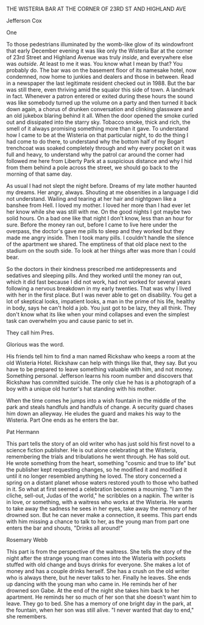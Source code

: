 THE WISTERIA BAR AT THE CORNER OF 23RD ST AND HIGHLAND AVE


Jefferson Cox

One

To those pedestrians illuminated by the womb-like glow of its windowfront that early December evening it was like only the Wisteria Bar at the corner of 23rd Street and Highland Avenue was truly *inside*, and everywhere else was *outside*. At least to me it was. You know what I mean by that? You probably do. The bar was on the basement floor of its namesake hotel, now condemned, now home to junkies and dealers and those in between. Read in a newspaper the last legitimate resident checked out in 1988. But the bar was still there, even thriving amid the squalor this side of town. A landmark in fact. Whenever a patron entered or exited during these hours the sound was like somebody turned up the volume on a party and then turned it back down again, a chorus of drunken conversation and clinking glassware and an old jukebox blaring behind it all. When the door opened the smoke curled out and dissipated into the starry sky. Tobacco smoke, thick and rich, the smell of it always promising something more than it gave. To understand how I came to be at the Wisteria on that particular night, to do the thing I had come to do there, to understand why the bottom half of my Bogart trenchcoat was soaked completely through and why every pocket on it was full and heavy, to understand why the patrol car around the corner had followed me here from Liberty Park at a suspicious distance and why I hid from them behind a pole across the street, we should go back to the morning of that same day.

As usual I had not slept the night before. Dreams of my late mother haunted my dreams. Her angry, always. Shouting at me obsenities in a language I did not understand. Wailing and tearing at her hair and nightgown like a banshee from Hell. I loved my mother. I loved her more than I had ever let her know while she was still with me. On the good nights I got maybe two solid hours. On a bad one like that night I don't know, less than an hour for sure. Before the money ran out, before I came to live here under the overpass, the doctor's gave me pills to sleep and they worked but they made me angry inside. Then I took many pills. I couldn't handle the silence of the apartment we shared. The emptiness of that old place next to the stadium on the south side. To look at her things after was more than I could bear. 

So the doctors in their kindness prescribed me antidepressents and sedatives and sleeping pills. And they worked until the money ran out, which it did fast because I did not work, had not worked for several years following a nervous breakdown in my early twenties. That was why I lived with her in the first place. But I was never able to get on disability. You get a lot of skeptical looks, impatient looks, a man in the prime of his life, healthy in body, says he can't hold a job. You just got to be lazy, they all think. They don't know what its like when your mind collapses and even the simplest task can overwhelm you and cause panic to set in.


They call him Pres.

Glorious was the word.


His friends tell him to find a man named Rickshaw who keeps a room at the old Wisteria Hotel. Rickshaw can help with things like that, they say. But you have to be prepared to leave something valuable with him, and not money. Something personal. Jefferson learns his room number and discovers that Rickshaw has committed suicide. The only clue he has is a photograph of a boy with a unique old hunter's hat standing with his mother.

When the time comes he jumps into a wish fountain in the middle of the park and steals handfuls and handfuls of change. A security guard chases him down an alleyway. He eludes the guard and makes his way to the Wisteria. Part One ends as he enters the bar.


Pat Hermann

This part tells the story of an old writer who has just sold his first novel to a science fiction publisher. He is out alone celebrating at the Wisteria, remembering the trials and tribulations he went through. He has sold out. He wrote something from the heart, something "cosmic and true to life" but the publisher kept requesting changes, so he modified it and modified it until it no longer resembled anything he loved. The story concerned a spring on a distant planet whose waters restored youth to those who bathed in it. So what at first seemed a celebration becomes a mourning. "I am the cliche, sell-out, Judas of the world," he scribbles on a napkin. The writer is in love, or something, with a waitress who works at the Wisteria. He wants to take away the sadness he sees in her eyes, take away the memory of her drowned son. But he can never make a connection, it seems. This part ends with him missing a chance to talk to her, as the young man from part one enters the bar and shouts, "Drinks all around!"

Rosemary Webb

This part is from the perspective of the waitress. She tells the story of the night after the strange young man comes into the Wisteria with pockets stuffed with old change and buys drinks for everyone. She makes a lot of money and has a couple drinks herself. She has a crush on the old writer who is always there, but he never talks to her. Finally he leaves. She ends up dancing with the young man who came in. He reminds her of her drowned son Gabe. At the end of the night she takes him back to her apartment. He reminds her so much of her son that she doesn't want him to leave. They go to bed. She has a memory of one bright day in the park, at the fountain, when her son was still alive. "I never wanted that day to end," she remembers.